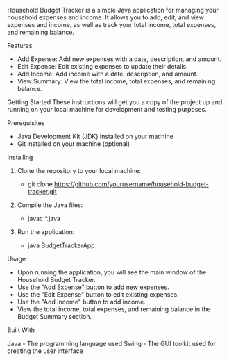 Household Budget Tracker is a simple Java application for managing your household expenses and income. It allows you to add, edit, and view expenses and income, as well as track your total income, total expenses, and remaining balance.

Features
- Add Expense: Add new expenses with a date, description, and amount.
- Edit Expense: Edit existing expenses to update their details.
- Add Income: Add income with a date, description, and amount.
- View Summary: View the total income, total expenses, and remaining balance.


Getting Started
These instructions will get you a copy of the project up and running on your local machine for development and testing purposes.

Prerequisites

- Java Development Kit (JDK) installed on your machine
- Git installed on your machine (optional)


Installing

1. Clone the repository to your local machine:
    - git clone https://github.com/yourusername/household-budget-tracker.git

2. Compile the Java files:
    - javac *.java

3. Run the application:
    -  java BudgetTrackerApp
  
Usage

- Upon running the application, you will see the main window of the Household Budget Tracker.
- Use the "Add Expense" button to add new expenses.
- Use the "Edit Expense" button to edit existing expenses.
- Use the "Add Income" button to add income.
- View the total income, total expenses, and remaining balance in the Budget Summary section.

  
Built With

Java - The programming language used
Swing - The GUI toolkit used for creating the user interface




